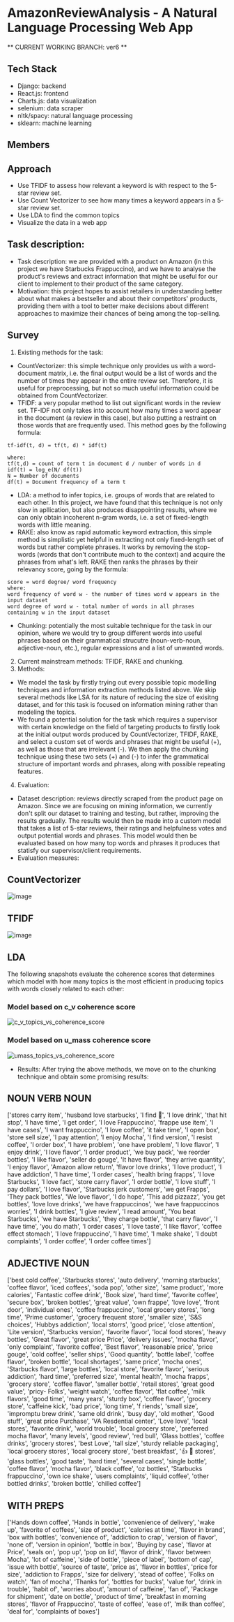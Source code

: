 # AmazonReviewAnalysis - A Natural Language Processing Web App
** CURRENT WORKING BRANCH: ver6 **


Tech Stack
---
- Django: backend
- React.js: frontend
- Charts.js: data visualization
- selenium: data scraper
- nltk/spacy: natural language processing
- sklearn: machine learning


Members
---


Approach
---
- Use TFIDF to assess how relevant a keyword is with respect to the 5-star review set.
- Use Count Vectorizer to see how many times a keyword appears in a 5-star review set.
- Use LDA to find the common topics
- Visualize the data in a web app

Task description:
---
- Task description: we are provided with a product on Amazon (in this project we have Starbucks Frappuccino), and we have to analyse the product's reviews and extract information that might be useful for our client to implement to their product of the same category.
- Motivation: this project hopes to assist retailers in understanding better about what makes a bestseller and about their competitors' products, providing them with a tool to better make decisions about different approaches to maximize their chances of being among the top-selling.


Survey
---
1. Existing methods for the task: 
- CountVectorizer: this simple technique only provides us with a word-document matrix, i.e. the final output would be a list of words and the number of times they appear in the entire review set. Therefore, it is useful for preprocessing, but not so much useful information could be obtained from CountVectorizer.
- TFIDF: a very popular method to list out significant words in the review set. TF-IDF not only takes into account how many times a word appear in the document (a review in this case), but also putting a restraint on those words that are frequently used. This method goes by the following formula:

```
tf-idf(t, d) = tf(t, d) * idf(t)

where:
tf(t,d) = count of term t in document d / number of words in d
idf(t) = log_e(N/ df(t))
N = Number of documents
df(t) = Document frequency of a term t
```
- LDA: a method to infer topics, i.e. groups of words that are related to each other. In this project, we have found that this technique is not only slow in apllication, but also produces disappointing results, where we can only obtain incoherent n-gram words, i.e. a set of fixed-length words with little meaning.
- RAKE: also know as rapid automatic keyword extraction, this simple method is simplistic yet helpful in extracting not only fixed-length set of words but rather complete phrases. It works by removing the stop-words (words that don't contribute much to the context) and acquire the phrases from what's left. RAKE then ranks the phrases by their relevancy score, going by the formula:
```
score = word degree/ word frequency
where:
word frequency of word w - the number of times word w appears in the input dataset
word degree of word w - total number of words in all phrases containing w in the input dataset
```
- Chunking: potentially the most suitable technique for the task in our opinion, where we would try to group different words into useful phrases based on their grammatical strucutre (noun-verb-noun, adjective-noun, etc.), regular expressions and a list of unwanted words.

2. Current mainstream methods: TFIDF, RAKE and chunking.
3. Methods:
- We model the task by firstly trying out every possible topic modelling techniques and information extraction methods listed above. We skip several methods like LSA for its nature of reducing the size of exisitng dataset, and for this task is focused on information mining rather than modeling the topics.
- We found a potential solution for the task which requires a supervisor with certain knowledge on the field of targeting products to firstly look at the initial output words produced by CountVectorizer, TFIDF, RAKE, and select a custom set of words and phrases that might be useful (+), as well as those that are irrelevant (-). We then apply the chunking technique using these two sets (+) and (-) to infer the grammatical structure of important words and phrases, along with possible repeating features.

4. Evaluation:
- Dataset description: reviews directly scraped from the product page on Amazon. Since we are focusing on mining information, we currently don't split our dataset to training and testing, but rather, improving the results gradually. The results would then be made into a custom model that takes a list of 5-star reviews, their ratings and helpfulness votes and output potential words and phrases. This model would then be evaluated based on how many top words and phrases it produces that statisfy our supervisor/client requirements.
- Evaluation measures:

## CountVectorizer
![image](https://user-images.githubusercontent.com/47298653/148825489-45e1935b-31d5-4382-a466-f0f4208dc634.png)

## TFIDF
![image](https://user-images.githubusercontent.com/47298653/148825435-5a590bee-013d-4b09-9bc5-bb601310774d.png)

## LDA
The following snapshots evaluate the coherence scores that determines which model with how many topics is the most efficient in producing topics with words closely related to each other:

### Model based on c_v coherence score
![c_v_topics_vs_coherence_score](https://user-images.githubusercontent.com/47298653/150640022-fbbd2be8-b7a4-4c36-8c98-3aa437242555.png)

### Model based on u_mass coherence score
![umass_topics_vs_coherence_score](https://user-images.githubusercontent.com/47298653/150640046-4ed73e90-cdba-4b19-bfc5-4e1a1095b96c.png)

- Results: After trying the above methods, we move on to the chunking technique and obtain some promising results:

## NOUN VERB NOUN 
['stores carry item', 'husband love starbucks', 'I find 🙁', 'I love drink', 'that hit stop', 'I have time', 'I get order', 'I love Frappuccino', 'frappe use item', 'I have cases', 'I want frappuccino', 'I love coffee', 'it take time', 'I open box', 'store sell size', 'I pay attention', 'I enjoy Mocha', 'I find version', 'I resist coffee', 'I order box', 'I have problem', 'one have problem', 'I love flavor', 'I enjoy drink', 'I love flavor', 'I order product', 'we buy pack', 'we reorder bottles', 'I like flavor', 'seller do gouge', 'It have flavor', 'they arrive quantity', 'I enjoy flavor', 'Amazon allow return', 'flavor love drinks', 'I love product', 'I have addiction', 'I have time', 'I order cases', 'health bring frapps', 'I love Starbucks', 'I love fact', 'store carry flavor', 'I order bottle', 'I love stuff', 'I pay dollars', 'I love flavor', 'Starbucks jerk customers', 'we get Frapps', 'They pack bottles', 'We love flavor', 'I do hope', 'This add pizzazz', 'you get bottles', 'love love drinks', 'we have frappuccinos', 'we have frappuccinos worries', 'I drink bottles', 'I give review', 'I read amount', 'You beat Starbucks', 'we have Starbucks', 'they charge bottle', 'that carry flavor', 'I have time', 'you do math', 'I order cases', 'I love taste', 'I like flavor', 'coffee effect stomach', 'I love frappuccino', 'I have time', 'I make shake', 'I doubt complaints', 'I order coffee', 'I order coffee times']


## ADJECTIVE NOUN 
['best cold coffee', 'Starbucks stores', 'auto delivery', 'morning starbucks', 'coffee flavor', 'iced coffees', 'soda pop', 'other size', 'same product', 'more calories', 'Fantastic coffee drink', 'Book size', 'hard time', 'favorite coffee', 'secure box', 'broken bottles', 'great value', 'own frappe', 'love love', 'front door', 'individual ones', 'coffee frappuccino', 'local grocery stores', 'long time', 'Prime customer', 'grocery frequent store', 'smaller size', 'S&S choices', 'Hubbys addiction', 'local storrs', 'good price', 'close attention', 'Lite version', 'Starbucks version', 'favorite flavor', 'local food stores', 'heavy bottles', 'Great flavor', 'great price Price', 'delivery issues', 'mocha flavor', 'only complaint', 'favorite coffee', 'Best flavor', 'reasonable price', 'price gouge', 'cold coffee', 'seller ships', 'Good quantity', 'bottle label', 'coffee flavor', 'broken bottle', 'local shortages', 'same price', 'mocha ones', 'Starbucks flavor', 'large bottles', 'local store', 'favorite flavor', 'serious addiction', 'hard time', 'preferred size', 'mental health', 'mocha frapps', 'grocery store', 'coffee flavor', 'smaller bottle', 'retail stores', 'great good value', 'pricy- Folks', 'weight watch', 'coffee flavor', 'flat coffee', 'milk flavors', 'good time', 'many years', 'sturdy box', 'coffee flavor', 'grocery store', 'caffeine kick', 'bad price', 'long time', 'f riends', 'small size', 'impromptu brew drink', 'same old drink', 'busy day', 'old mother', 'Good stuff', 'great price Purchase', 'VA Resdential center', 'Love love', 'local stores', 'favorite drink', 'world trouble', 'local grocery store', 'preferred mocha flavor', 'many levels', 'good review', 'red bull', 'Glass bottles', 'coffee drinks', 'grocery stores', 'best Love', 'tall size', 'sturdy reliable packaging', 'local grocery stores', 'local grocery store', 'best breakfast', '👍 🍶 stores', 'glass bottles', 'good taste', 'hard time', 'several cases', 'single bottle', 'coffee flavor', 'mocha flavor', 'black coffee', 'oz bottles', 'Starbucks frappuccino', 'own ice shake', 'users complaints', 'liquid coffee', 'other bottled drinks', 'broken bottle', 'chilled coffee']

## WITH PREPS 
['Hands down coffee', 'Hands in bottle', 'convenience of delivery', 'wake up', 'favorite of coffees', 'size of product', 'calories at time', 'flavor in brand', 'box with bottles', 'convenience of', 'addiction to crap', 'version of flavor', 'none of', 'version in opinion', 'bottle in box', 'Buying by case', 'flavor at Price', 'seals on', 'pop up', 'pop on lid', 'flavor of drink', 'flavor between Mocha', 'lot of caffeine', 'side of bottle', 'piece of label', 'bottom of cap', 'issue with bottle', 'source of taste', 'price as', 'flavor in bottles', 'price for size', 'addiction to Frapps', 'size for delivery', 'stead of coffee', 'Folks on watch', 'fan of mocha', 'Thanks for', 'bottles for bucks', 'value for', 'drink in trouble', 'habit of', 'worries about', 'amount of caffeine', 'fan of', 'Package for shipment', 'date on bottle', 'product of time', 'breakfast in morning stores', 'flavor of Frappuccino', 'taste of coffee', 'ease of', 'milk than coffee', 'deal for', 'complaints of boxes']
